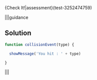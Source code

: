 
{Check It!|assessment}(test-3252474759)

|||guidance
## Solution

```javascript
function collisionEvent(type) {

  showMessage('You hit : ' + type)

}
```
|||
